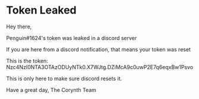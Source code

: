 # Token Leaked
Hey there,

Penguin#1624's token was leaked in a discord server

If you are here from a discord notification, that means your token was reset

This is the token: Nzc4NzI0NTA3OTAzODUyNTk0.X7WJtg.DZiMcA9c0uwP2E7q6eqxBw1Psvo

This is only here to make sure discord resets it.

Have a great day,
The Corynth Team